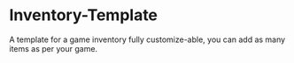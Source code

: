 # Inventory-Template
A template for a game inventory fully customize-able, you can add as many items as per your game.
